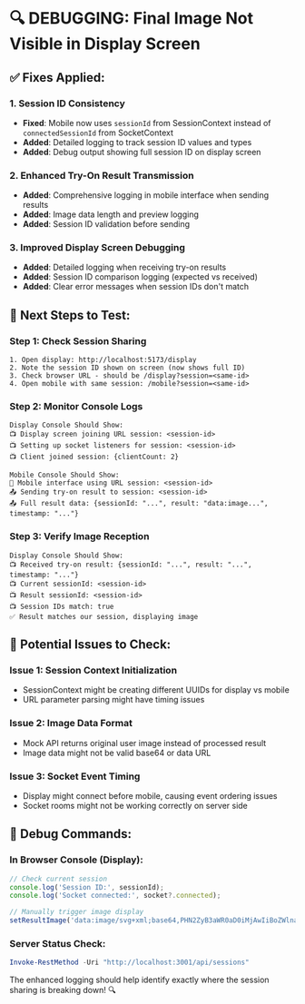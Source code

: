 # 🔍 DEBUGGING: Final Image Not Visible in Display Screen

## ✅ **Fixes Applied:**

### **1. Session ID Consistency**
- **Fixed**: Mobile now uses `sessionId` from SessionContext instead of `connectedSessionId` from SocketContext
- **Added**: Detailed logging to track session ID values and types
- **Added**: Debug output showing full session ID on display screen

### **2. Enhanced Try-On Result Transmission**
- **Added**: Comprehensive logging in mobile interface when sending results
- **Added**: Image data length and preview logging
- **Added**: Session ID validation before sending

### **3. Improved Display Screen Debugging**
- **Added**: Detailed logging when receiving try-on results
- **Added**: Session ID comparison logging (expected vs received)
- **Added**: Clear error messages when session IDs don't match

## 🎯 **Next Steps to Test:**

### **Step 1: Check Session Sharing**
```
1. Open display: http://localhost:5173/display
2. Note the session ID shown on screen (now shows full ID)
3. Check browser URL - should be /display?session=<same-id>
4. Open mobile with same session: /mobile?session=<same-id>
```

### **Step 2: Monitor Console Logs**
```
Display Console Should Show:
📺 Display screen joining URL session: <session-id>
📺 Setting up socket listeners for session: <session-id>
📺 Client joined session: {clientCount: 2}

Mobile Console Should Show:
📱 Mobile interface using URL session: <session-id>
📤 Sending try-on result to session: <session-id>
📤 Full result data: {sessionId: "...", result: "data:image...", timestamp: "..."}
```

### **Step 3: Verify Image Reception**
```
Display Console Should Show:
📺 Received try-on result: {sessionId: "...", result: "...", timestamp: "..."}
📺 Current sessionId: <session-id>
📺 Result sessionId: <session-id>
📺 Session IDs match: true
✅ Result matches our session, displaying image
```

## 🐛 **Potential Issues to Check:**

### **Issue 1: Session Context Initialization**
- SessionContext might be creating different UUIDs for display vs mobile
- URL parameter parsing might have timing issues

### **Issue 2: Image Data Format**
- Mock API returns original user image instead of processed result
- Image data might not be valid base64 or data URL

### **Issue 3: Socket Event Timing**
- Display might connect before mobile, causing event ordering issues
- Socket rooms might not be working correctly on server side

## 🧪 **Debug Commands:**

### **In Browser Console (Display):**
```javascript
// Check current session
console.log('Session ID:', sessionId);
console.log('Socket connected:', socket?.connected);

// Manually trigger image display
setResultImage('data:image/svg+xml;base64,PHN2ZyB3aWR0aD0iMjAwIiBoZWlnaHQ9IjIwMCIgeG1sbnM9Imh0dHA6Ly93d3cudzMub3JnLzIwMDAvc3ZnIj48cmVjdCB3aWR0aD0iMTAwJSIgaGVpZ2h0PSIxMDAlIiBmaWxsPSIjNDI5NGY0Ii8+PHRleHQgeD0iNTAlIiB5PSI1MCUiIGZvbnQtZmFtaWx5PSJBcmlhbCIgZm9udC1zaXplPSIxNCIgZmlsbD0id2hpdGUiIHRleHQtYW5jaG9yPSJtaWRkbGUiIGR5PSIuM2VtIj5URVNUPC90ZXh0Pjwvc3ZnPg==');
```

### **Server Status Check:**
```powershell
Invoke-RestMethod -Uri "http://localhost:3001/api/sessions"
```

The enhanced logging should help identify exactly where the session sharing is breaking down! 🔍
